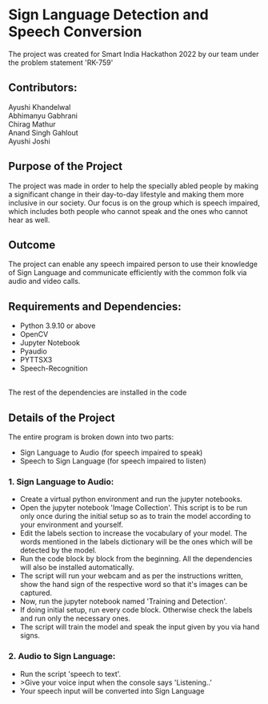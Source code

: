 # Sign Language Detection and Speech Conversion
The project was created for Smart India Hackathon 2022 by our team under the problem statement 'RK-759'

<h2>Contributors:</h2>
Ayushi Khandelwal<br>
Abhimanyu Gabhrani<br>
Chirag Mathur<br>
Anand Singh Gahlout<br>
Ayushi Joshi<br>

<h2> Purpose of the Project </h2>
The project was made in order to help the specially abled people by making a significant change in their day-to-day lifestyle and making them more inclusive in our society. Our focus is on the group which is speech impaired, which includes both people who cannot speak and the ones who cannot hear as well.

<h2> Outcome </h2>
The project can enable any speech impaired person to use their knowledge of Sign Language and communicate efficiently with the common folk via audio and video calls.

<h2> Requirements and Dependencies: </h2>
<ul>
  <li>Python 3.9.10 or above</li>
  <li>OpenCV</li>
  <li>Jupyter Notebook</li>
  <li>Pyaudio</li>
  <li>PYTTSX3</li>
  <li>Speech-Recognition</li>
</ul>
<br>
  The rest of the dependencies are installed in the code
  
 <h2> Details of the Project </h2>
 The entire program is broken down into two parts:<br>
 <ul>
  <li>Sign Language to Audio (for speech impaired to speak)</li>
  <li>Speech to Sign Language (for speech impaired to listen)</li>
 </ul>

<h3>1. Sign Language to Audio:</h3>
<ul>
  <li>Create a virtual python environment and run the jupyter notebooks.</li>
  <li>Open the jupyter notebook 'Image Collection'. This script is to be run only once during the initial setup so as to train the model according to your environment and yourself.</li>
  <li>Edit the labels section to increase the vocabulary of your model. The words mentioned in the labels dictionary will be the ones which will be detected by the model.</li>
  <li>Run the code block by block from the beginning. All the dependencies will also be installed automatically.</li>
  <li>The script will run your webcam and as per the instructions written, show the hand sign of the respective word so that it's images can be captured.</li>
  <li>Now, run the jupyter notebook named 'Training and Detection'.</li>
  <li>If doing initial setup, run every code block. Otherwise check the labels and run only the necessary ones.</li>
  <li>The script will train the model and speak the input given by you via hand signs.</li>
</ul>

<h3>2. Audio to Sign Language:</h3>
<ul>
  <li>Run the script 'speech to text'.</li>
  <li>>Give your voice input when the console says 'Listening..'</li>
  <li>Your speech input will be converted into Sign Language</li>
